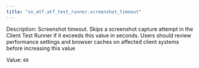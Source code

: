```yaml
---
title: "sn_atf.atf_test_runner.screenshot_timeout"
---
```


Description: Screenshot timeout. Skips a screenshot capture attempt in the Client Test Runner if it exceeds this value in seconds. Users should review performance settings and browser caches on affected client systems before increasing this value

Value: `60`